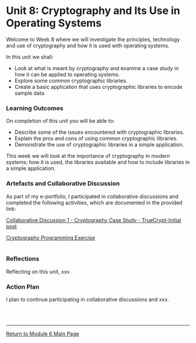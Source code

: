 # Unit 8: Cryptography and Its Use in Operating Systems

Welcome to Week 8 where we will investigate the principles, technology and use of cryptography and how it is used with operating systems.

In this unit we shall:
 - Look at what is meant by cryptography and examine a case study in how it can be applied to operating systems.
 - Explore some common cryptographic libraries.
 - Create a basic application that uses cryptographic libraries to encode sample data

### Learning Outcomes
On completion of this unit you will be able to:
 - Describe some of the issues encountered with cryptographic libraries.
 - Explain the pros and cons of using common cryptographic libraries.
 - Demonstrate the use of cryptographic libraries in a simple application.

This week we will look at the importance of cryptography in modern systems; how it is used, the libraries available and how to include libraries in a simple application.

### Artefacts and Collaborative Discussion 
As part of my e-portfolio, I participated in collaborative discussions and completed the following activities, which are documented in the provided link:

[Collaborative Discussion 1 - Cryptography Case Study - TrueCrypt-Initial post](SSD_Unit08_Inital.pdf)

[Cryptography Programming Exercise](SSD_Unit08_Seminar.md) <br><br>

### Reflections
Reflecting on this unit, xxx

### Action Plan
I plan to continue participating in collaborative discussions and xxx.

<br><br>

--- 

[Return to Module 6 Main Page](SSD_main.md)
